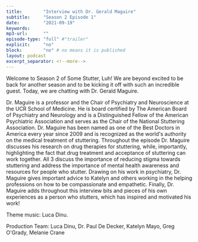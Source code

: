 ```yaml
---
title:        "Interview with Dr. Gerald Maguire"
subtitle:     "Season 2 Episode 1"
date:         "2021-09-19"
keywords:
mp3-url:      ""
episode-type: "full" #"trailer"
explicit:     "no"
block:        "no" # no means it is published
layout: podcast
excerpt_separator: <!--more-->
---
```

Welcome to Season 2 of Some Stutter, Luh! We are beyond excited to be back for another season and to be kicking it off with such an incredible guest. Today, we are chatting with Dr. Gerald Maguire.

Dr. Maguire is a professor and the Chair of Psychiatry and Neuroscience at the UCR School of Medicine. He is board certified by The American Board of Psychiatry and Neurology and is a Distinguished Fellow of the American Psychiatric Association and serves as the Chair of the National Stuttering Association. Dr. Maguire has been named as one of the Best Doctors in America every year since 2009 and is recognized as the world's authority on the medical treatment of stuttering. Throughout the episode Dr. Maguire discusses his research on drug therapies for stuttering, while, importantly, highlighting the fact that drug treatment and acceptance of stuttering can work together. All 3 discuss the importance of reducing stigma towards stuttering and address the importance of mental health awareness and resources for people who stutter. Drawing on his work in psychiatry, Dr. Maguire gives important advice to Katelyn and others working in the helping professions on how to be compassionate and empathetic. Finally, Dr. Maguire adds throughout this interview bits and pieces of his own experiences as a person who stutters, which has inspired and motivated his work!
<!--more-->
Theme music: Luca Dinu.
<!--more-->
Production Team: Luca Dinu, Dr. Paul De Decker, Katelyn Mayo, Greg O'Grady, Melanie Crane
